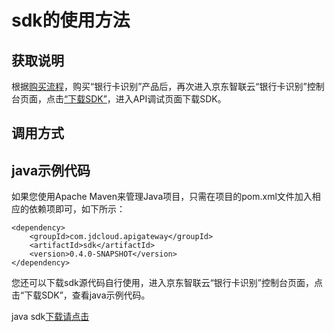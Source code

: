 # **sdk的使用方法**

## 获取说明 
根据[购买流程](../Pricing/Purchase-Process.md)，购买“银行卡识别”产品后，再次进入京东智联云“银行卡识别”控制台页面，点击[“下载SDK”](https://jdai.s3.cn-north-1.jdcloud-oss.com/aisdk/sdk/ai-java-sdk.zip)，进入API调试页面下载SDK。

## 调用方式

## java示例代码
如果您使用Apache Maven来管理Java项目，只需在项目的pom.xml文件加入相应的依赖项即可，如下所示：

```
<dependency>
    <groupId>com.jdcloud.apigateway</groupId>
    <artifactId>sdk</artifactId>
    <version>0.4.0-SNAPSHOT</version>
</dependency>
```

您还可以下载sdk源代码自行使用，进入京东智联云“银行卡识别”控制台页面，点击“下载SDK”，查看java示例代码。

java sdk[下载请点击](https://jdai.s3.cn-north-1.jdcloud-oss.com/aisdk/sdk/ai-java-sdk.zip)

